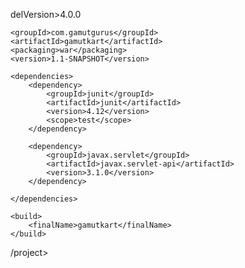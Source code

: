 
delVersion>4.0.0</modelVersion>

<!-- this is a comment in xml -->	
	<groupId>com.gamutgurus</groupId>
	<artifactId>gamutkart</artifactId>
	<packaging>war</packaging>
	<version>1.1-SNAPSHOT</version>
	
	<dependencies>
		<dependency>
			<groupId>junit</groupId>
			<artifactId>junit</artifactId>
			<version>4.12</version>
			<scope>test</scope>
		</dependency>
	
		<dependency>
			<groupId>javax.servlet</groupId>
			<artifactId>javax.servlet-api</artifactId>
			<version>3.1.0</version>
		</dependency>
			
	</dependencies>

	<build>
		<finalName>gamutkart</finalName>
	</build>
	
<ss add war file ss>
/project>
